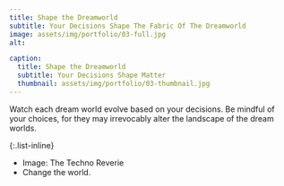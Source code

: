 ```yaml
---
title: Shape the Dreamworld
subtitle: Your Decisions Shape The Fabric Of The Dreamworld
image: assets/img/portfolio/03-full.jpg
alt: 

caption:
  title: Shape the Dreamworld
  subtitle: Your Decisions Shape Matter
  thumbnail: assets/img/portfolio/03-thumbnail.jpg
---
```

Watch each dream world evolve based on your decisions. Be mindful of your choices, for they may irrevocably alter the landscape of the dream worlds.

{:.list-inline}
- Image: The Techno Reverie
- Change the world.

